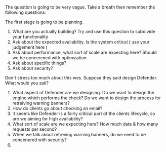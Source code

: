 The question is going to be very vague. Take a breath then remember the following questions: 

The first stage is going to be planning. 

1. What are you actually building? Try and use this question to subdivide your functionality
1. Ask about the expected availability. Is the system critical ( use your judgement here )
1. Ask about performance, what sort of scale are expecting here? Should we be concerened with optimsiation
1. Ask about specific things?
1. Ask about security? 


Don't stress too much about this wes. Suppose they said design Defender. What would you ask?


1. What aspect of Defender are we designing. Do we want to design the engine which performs the check? Do we want to design 
   the process for retreiving warning banners?
1. How do clients go about checking an email? 
1. It seems like Defender is a fairly critical part of the clients lifecycle, so are we aiming for high availability? 
1. What sort of scale are we expecting here? How much data & how many requests per second? 
1. When we talk about retreving warning banners, do we need to be concenered with security?
1. 